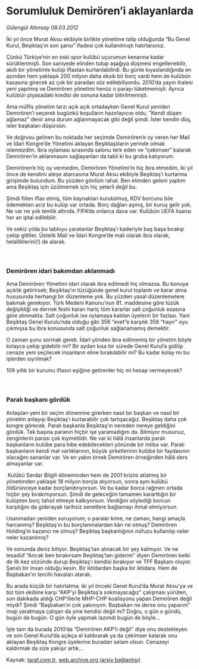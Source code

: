 # Sorumluluk Demirören’i aklayanlarda

*Gülengül Altınsay 08.03.2012*

<div class="yazi"><p>İki yıl önce Murat Aksu ekibiyle birlikte yönetime talip olduğunda “Bu Genel Kurul, Beşiktaş’ın son şansı” ifadesi çok kullanılmıştı hatırlarsınız. </p>
<p>Çünkü Türkiye’nin en eski spor kulübü uçurumun kenarına kadar sürüklenmişti. Son saniyede elinden tutup aşağıya düşmesi engellenebilir, akıllı bir yönetimle kulüp iflastan kurtarılabilirdi. Bu günle kıyaslandığında en azından hem yaklaşık 200 milyon daha eksik bir borç vardı hem de kulübün kasasına girecek az çok bir paradan söz edilebiliyordu. 2010’da yayın ihalesi yeni yapılmış ve Demirören yönetimi henüz o parayı tüketmemişti. Ayrıca kulübün piyasadaki kredisi de sonuna kadar bitirilmemişti. </p>
<p>Ama müflis yönetim tarzı açık açık ortadayken Genel Kurul yeniden Demirören’i seçerek bugünkü koşulların hazırlayıcısı oldu. ”Kendi düşen ağlamaz” denir ama durum ağlanmayacak gibi değil şimdi. İster kendin düş, ister başkaları düşürsün.</p>
<p>Ve doğrusu gelinen bu noktada her seçimde Demirören’e oy veren her Mali ve İdari Kongre’de Yönetimi aklayan Beşiktaşlıların yerinde olmak istemezdim. İbra oylaması sırasında salonu terk eden ve “çekimser” kalarak Demirören’in aklanmasını sağlayanları da tabii ki bu gruba katıyorum. </p>
<p>Demirören’e hiç oy vermedim, Demirören Yönetimi’ni hiç ibra etmedim, iki yıl önce de kendimi ateşe atarcasına Murat Aksu ekibiyle Beşiktaş’ı kurtarma girişimde bulundum. Bu yüzden gönlüm rahat. Ben elimden geleni yaptım ama Beşiktaş için üzülmemek için hiç yeterli değil bu. </p>
<p>Şimdi fiilen iflas etmiş, tüm kaynakları kurutulmuş, KDV borcunu bile ödemekten aciz bu kulüp var ortada. Borç dağları aşmış, bir kuruş gelir yok. Ne var ne yok temlik altında. FIFA’da onlarca dava var. Kulübün UEFA lisansı her an iptal edilebilir.</p>
<p>Ve sekiz yılda bu tabloyu yaratanlar Beşiktaş’ı kaderiyle baş başa bırakıp çekip gittiler. Üstelik Mali ve İdari Kongre’de mali olarak ibra olarak, helalliklerini(!) de alarak.<br/> </p>
<h3><br/>Demirören idari bakımdan aklanmadı</h3>
<p>Ama Demirören Yönetimi idari olarak ibra edilmedi hiç olmazsa. Bu konuya açıklık getirirsek; Beşiktaş’ın tüzüğünde genel kurul toplantı ve karar alma hususunda herhangi bir düzenleme yok. Bu yüzden yasal düzenlemelere bakmak gerekiyor. Türk Medeni Kanunu’nun 81. maddesine göre tüzük değişikliği ve dernek feshi kararı hariç tüm kararlar salt çoğunluk esasına göre alınmakta. Salt çoğunluk ise oylamaya katılan üyelerin bir fazlası. Yani Beşiktaş Genel Kurulu’nda olduğu gibi 356 “evet”e karşılık 356 “hayır” oyu çıkmışsa bu ibra konusunda salt çoğunluk sağlanamamış demektir. </p>
<p>O zaman şunu sormak gerek. İdari yönden ibra edilmemiş bir yönetim böyle kolayca çekip gidebilir mi? Bir aydan kısa bir sürede Genel Kurul’a gidilip cenaze yeni seçilecek insanların eline bırakılabilir mi? Bu kadar kolay mı bu işlerden sıyrılmak?</p>
<p>109 yıllık bir kurumu iflasın eşiğine getirenler hiç mi hesap vermeyecek?<br/> </p>
<h3><br/>Paralı başkanı gördük</h3>
<p>Anlaşılan yeni bir seçim dönemine girerken nasıl bir başkan ve nasıl bir yönetim anlayışı Beşiktaş’ı kurtarabilir çok tartışacağız. Beşiktaş daha çok kongre görecek. Paralı başkanla Beşiktaş’ın nereden nereye geldiğini gördük. Tek başına paranın hiçbir işe yaramadığını da. Bilmiyor musunuz, zenginlerin parası çok kıymetlidir. Ne var ki hâlâ insanlarda paralı başkanların kulübe para hibe edebilecekleri yönünde bir intiba var. Paralı başkanların kendi mal varlıklarının, büyük şirketlerinin kulübe bir faydasının olacağını sananlar var. Ve en yakın örnek Demirören örneğinden hâlâ ders almayanlar var.</p>
<p> Kulübü Serdar Bilgili döneminden hem de 2001 krizini atlatmış bir yönetimden yaklaşık 18 milyon borçla alıyorsun, sonra aynı kulübü öldürünceye kadar borçlandırıyorsun. Ve bu kadar borca rağmen ortada hiçbir şey bırakmıyorsun. Şimdi de geleceğini tamamen kararttığın bir kulüpten borç tahsil etmeye kalkıyorsun. Verdiğini söylediği borcun karşılığını da giderayak tarihsiz senetlere bağlamayı ihmal etmiyorsun.</p>
<p>Usanmadan yeniden soruyorum; o paralar kime, ne zaman, hangi amaçla harcanmış? Beşiktaş’ın bu borçlanmalardan kârı ne olmuş? Demirören Holding’in kazancı ne olmuş? Beşiktaş başkanlığının nüfuzu kullanılıp neler neler kazanılmış?</p>
<p>Ve sonunda deniz bitiyor. Beşiktaş’tan alınacak bir şey kalmıyor. Ve ne tesadüf “Ancak ben bırakırsam Beşiktaş’tan giderim” diyen Demirören belki de ilk kez sözünde durup Beşiktaş’ı kendisi bırakıyor ve TFF Başkanı oluyor. Şanslı bir insan olduğu kesin. Bir iktidardan başka bir iktidara. Hem de Başbakan’ın tercihi havaları atarak.</p>
<p>Bu arada küçük bir hatırlatma; iki yıl önceki Genel Kurul’da Murat Aksu’ya ve biz tüm ekibine karşı “AKP’yi Beşiktaş’a sokmayacağız” çalışması yürüten, son dakikada aldığı CHP’lilerle MHP-CHP koalisyonu yapan Demirören değil miydi? Şimdi “Başbakan’ın çok yakınıyım. Başbakan ne derse onu yaparım” imajı yaratmaya çalışan da yine kendisi değil mi? Doğru, o gün o gündü, bugün de bugün. O gün öyle yapmak lazımdı bugün de böyle... </p>
<p>İşte tam da burada 2010’da “Demirören AKP’li değil” diye onu destekleyen ve son Genel Kurul’da açıkça el kaldırarak ya da çekimser kalarak onu aklayan Beşiktaş Kongre üyelerine buradan selam olsun. Cenazeyi kaldırmak da size yakışır artık...</p>
</div>

Kaynak: [taraf.com.tr](http://www.taraf.com.tr/gulengul-altinsay/makale-sorumluluk-demiroren-i-aklayanlarda.htm), [web.archive.org (arşiv bağlantısı)](http://web.archive.org/web/20130624075643/http://www.taraf.com.tr/gulengul-altinsay/makale-sorumluluk-demiroren-i-aklayanlarda.htm)

